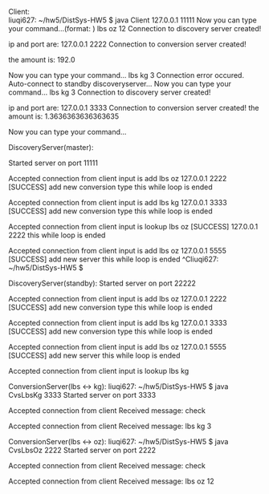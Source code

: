 Client:<br/>
liuqi627: ~/hw5/DistSys-HW5 $ java Client 127.0.0.1 11111
Now you can type your command...(format: <unit1> <unit2> <amount>)
lbs oz 12
Connection to discovery server created!
 
ip and port are: 127.0.0.1 2222
Connection to conversion server created!
 
the amount is: 192.0
 
Now you can type your command...
lbs kg 3
Connection error occured. Auto-connect to standby discoveryserver...
Now you can type your command...
lbs kg 3
Connection to discovery server created!
 
ip and port are: 127.0.0.1 3333
Connection to conversion server created!
the amount is: 1.3636363636363635
 
Now you can type your command...
 

DiscoveryServer(master):

Started server on port 11111
 
Accepted connection from client
input is add lbs oz 127.0.0.1 2222
[SUCCESS] add new conversion type
this while loop is ended
 
Accepted connection from client
input is add lbs kg 127.0.0.1 3333
[SUCCESS] add new conversion type
this while loop is ended
 
Accepted connection from client
input is lookup lbs oz
[SUCCESS] 127.0.0.1 2222
this while loop is ended

Accepted connection from client
input is add lbs oz 127.0.0.1 5555
[SUCCESS] add new server
this while loop is ended
^Cliuqi627: ~/hw5/DistSys-HW5 $  

DiscoveryServer(standby):
Started server on port 22222
 
Accepted connection from client
input is add lbs oz 127.0.0.1 2222
[SUCCESS] add new conversion type
this while loop is ended
 
Accepted connection from client
input is add lbs kg 127.0.0.1 3333
[SUCCESS] add new conversion type
this while loop is ended
 
Accepted connection from client
input is add lbs oz 127.0.0.1 5555
[SUCCESS] add new server
this while loop is ended
 
Accepted connection from client
input is lookup lbs kg

ConversionServer(lbs <-> kg):
liuqi627: ~/hw5/DistSys-HW5 $ java CvsLbsKg 3333
Started server on port 3333
 
Accepted connection from client
Received message: check
 
Accepted connection from client
Received message: lbs kg 3

ConversionServer(lbs <-> oz):
liuqi627: ~/hw5/DistSys-HW5 $ java CvsLbsOz 2222
Started server on port 2222
 
Accepted connection from client
Received message: check
 
Accepted connection from client
Received message: lbs oz 12

